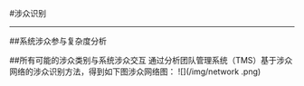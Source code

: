 #涉众识别

---

##系统涉众参与复杂度分析

##所有可能的涉众类别与系统涉众交互
  通过分析团队管理系统（TMS）基于涉众网络的涉众识别方法，得到如下图涉众网络图：
 ![](/img/network .png)
 